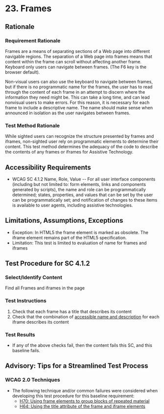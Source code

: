 # 23. Frames
## Rationale
### Requirement Rationale
Frames are a means of separating sections of a Web page into different navigable regions. The separation of a Web page into frames means that content within the frame can scroll without affecting another frame. Keyboard only users can navigate between frames. (The F6 key is the browser default).

Non-visual users can also use the keyboard to navigate between frames, but if there is no programmatic name for the frames, the user has to read through the content of each frame in an attempt to discern where the information they need might be. This can take a long time, and can lead nonvisual users to make errors. For this reason, it is necessary for each frame to include a descriptive name. The name should make sense when announced in isolation as the user navigates between frames.

### Test Method Rationale
While sighted users can recognize the structure presented by frames and iframes, non-sighted user rely on programmatic elements to determine their content. This test method determines the adequacy of the code to describe the contents of any frames or iframes for Assistive Technology.

## Accessibility Requirements
* WCAG SC 4.1.2 Name, Role, Value -- For all user interface components (including but not limited to: form elements, links and components generated by scripts), the name and role can be programmatically determined; states, properties, and values that can be set by the user can be programmatically set; and notification of changes to these items is available to user agents, including assistive technologies.

## Limitations, Assumptions, Exceptions
* Exception: In HTML5 the frame element is marked as obsolete. The iframe element remains part of the HTML5 specification.
* Limitation: This test is limited to evaluation of name for frames and iframes

## Test Procedure for SC 4.1.2
### Select/Identify Content
Find all Frames and iframes in the page

### Test Instructions
1. Check that each frame has a title that describes its content 
1. Check that the combination of [accessible name and description](https://www.w3.org/TR/html-aam-1.0/#iframe-element) for each iframe describes its content

### Test Results
* If any of the above checks fail, then the content fails this SC, and this baseline fails.

## Advisory: Tips for a Streamlined Test Process

### WCAG 2.0 Techniques
* The following technique and/or common failures were considered when developing this test procedure for this baseline requirement:
    * [H70: Using frame elements to group blocks of repeated material](http://www.w3.org/TR/WCAG20-TECHS/H70.html)
    * [H64: Using the title attribute of the frame and iframe elements](http://www.w3.org/TR/WCAG20-TECHS/H64.html)
